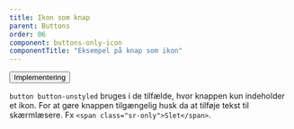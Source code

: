 ```yaml
---
title: Ikon som knap
parent: Buttons
order: 06
component: buttons-only-icon
componentTitle: "Eksempel på knap som ikon"
---
```

<div class="accordion accordion-bordered">
  <button class="button-unstyled accordion-button"
    aria-expanded="false" aria-controls="tech-only-icon">
    Implementering
  </button>
  <div id="tech-only-icon" class="accordion-content">
      <p><code>button button-unstyled</code> bruges i de tilfælde, hvor knappen kun indeholder et ikon. For at gøre knappen tilgængelig husk da at tilføje tekst til skærmlæsere. Fx <code>&lt;span class="sr-only"&gt;Slet&lt;/span&gt;</code>.</p>
  </div>
</div>
